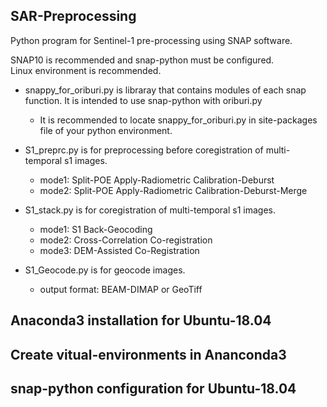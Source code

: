 ## SAR-Preprocessing
Python program for Sentinel-1 pre-processing using SNAP software.

SNAP10 is recommended and snap-python must be configured.<br/>
Linux environment is recommended.

* snappy_for_oriburi.py is libraray that contains modules of each snap function. It is intended to use snap-python with  oriburi.py
  * It is recommended to locate snappy_for_oriburi.py in site-packages file of your python environment. 

* S1_preprc.py is for preprocessing before coregistration of multi-temporal s1 images.<br/>
  * mode1: Split-POE Apply-Radiometric Calibration-Deburst
  * mode2: Split-POE Apply-Radiometric Calibration-Deburst-Merge
  
* S1_stack.py is for coregistration of multi-temporal s1 images.<br/>
  * mode1: S1 Back-Geocoding
  * mode2: Cross-Correlation Co-registration
  * mode3: DEM-Assisted Co-Registration

* S1_Geocode.py is for geocode images.<br/>
  * output format: BEAM-DIMAP or GeoTiff

## Anaconda3 installation for Ubuntu-18.04

## Create vitual-environments in Ananconda3

## snap-python configuration for Ubuntu-18.04
